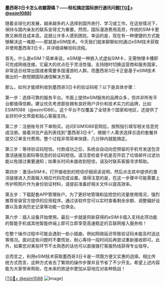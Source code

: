 **墨西哥3日卡怎么收驗證碼？——轻松搞定国际旅行通讯问题[[TG💪+ @esim1088](https://t.me/s/esim1088)]**

随着全球化的发展，越来越多的人选择到国外旅行、学习或工作。在这些情况下，保持与国内亲友的联系变得尤为重要。然而，国际漫游费用高昂，传统的SIM卡更换又麻烦且成本高，这就让许多人感到困扰。幸运的是，现在有一种便捷的方式能够解决这一难题——那就是eSIM技术。今天我们就来聊聊如何通过eSIM技术获取并使用墨西哥3日卡，并详细讲解验码流程。

首先，什么是eSIM？简单来说，eSIM是一种嵌入式虚拟SIM卡，无需物理卡槽即可完成网络连接。它最大的优点在于灵活性强，支持随时切换运营商和服务国家，非常适合经常出国或者需要多国漫游的人群。而墨西哥3日卡正是基于eSIM技术推出的一款短期国际通信解决方案。

那么，如何才能顺利收到墨西哥3日卡的验证码呢？以下是具体步骤：

第一步：选择可靠的服务平台。市面上提供eSIM服务的品牌众多，但并非所有平台都值得信赖。建议优先考虑那些拥有良好用户评价和技术实力的品牌，比如ESIM1088（@esim1088）。这个平台不仅覆盖了全球多个国家和地区，还提供了友好的中文界面和贴心客服支持。

第二步：注册账号并下单购买。访问ESIM1088官网后，按照指引填写相关信息完成注册。接着浏览产品列表找到“墨西哥3日卡”，根据个人需求选择合适的套餐并提交订单支付费用。整个过程非常简单快捷，几分钟内就能搞定。

第三步：等待验证码短信。付款成功之后，系统会自动向您预留的手机号发送包含激活链接及密码等信息的验证码短信。请注意检查手机是否开启了垃圾邮件过滤功能以免错过重要通知；如果长时间未接收到短信，请及时联系客服寻求帮助。

第四步：激活eSIM卡。打开接收到的短信仔细阅读说明，然后点击其中提供的激活链接进入页面输入相应代码完成设置。值得注意的是，在这一步骤中可能需要上传护照照片作为身份验证材料，请提前准备好相关文件以提高效率。

第五步：下载配套APP管理账户。为了更好地管理和监控您的流量使用情况，强烈推荐安装官方提供的应用程序。通过该软件您可以实时查看剩余余额、调整偏好设置以及查询历史记录等功能一应俱全。

第六步：插入设备开始使用。最后一步就是将新获得的eSIM卡插入支持此项功能的智能手机或其他智能终端上即可立即享受高速稳定的互联网接入服务啦！

在整个操作过程中可能会遇到一些小插曲，例如网络延迟导致验证码未能及时送达等情况。面对这些问题时不要慌张，耐心等待一段时间后再尝试重新接收即可。此外，如果您对某些环节不太熟悉的话也可以直接拨打客服热线获得专业指导。

总而言之，利用eSIM技术获取墨西哥3日卡是一项既方便又实惠的选择。相比传统方式而言，这种方式省去了繁琐的操作步骤并且节省了不少开支。希望上述内容能为大家带来帮助，在未来的旅途中更加从容地应对各种挑战！

[[TG💪+ @esim1088](https://t.me/s/esim1088) ![Image](https://i.postimg.cc/4NQfJmqS/Snipaste-2025-05-13-00-14-12.png)]